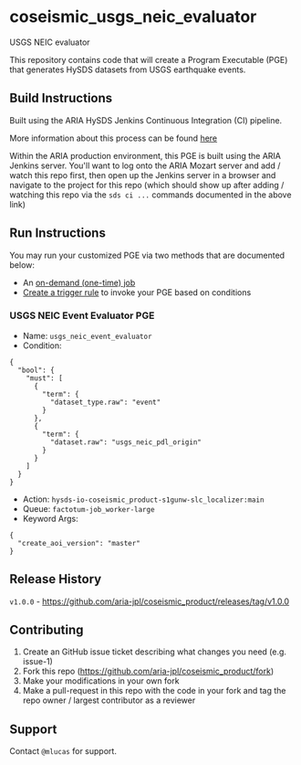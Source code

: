 # coseismic_usgs_neic_evaluator
USGS NEIC evaluator

This repository contains code that will create a Program Executable (PGE) that generates HySDS datasets from USGS earthquake events.

## Build Instructions

Built using the ARIA HySDS Jenkins Continuous Integration (CI) pipeline.

More information about this process can be found [here](https://hysds-core.atlassian.net/wiki/spaces/HYS/pages/455114757/Deploy+PGE+s+onto+Cluster)

Within the ARIA production environment, this PGE is built using the ARIA Jenkins server. You'll want to log onto the ARIA Mozart server and add / watch this repo first, then open up the Jenkins server in a browser and navigate to the project for this repo (which should show up after adding / watching this repo via the `sds ci ...` commands documented in the above link)

## Run Instructions

You may run your customized PGE via two methods that are documented below:
- An [on-demand (one-time) job](https://hysds-core.atlassian.net/wiki/spaces/HYS/pages/378601499/Submit+an+On-Demand+Job+in+Facet+Search)
- [Create a trigger rule](https://hysds-core.atlassian.net/wiki/spaces/HYS/pages/442728660/Create+Edit+Delete+Trigger+Rules) to invoke your PGE based on conditions

### USGS NEIC Event Evaluator PGE

- Name: `usgs_neic_event_evaluator`
- Condition:
```
{
  "bool": {
    "must": [
      {
        "term": {
          "dataset_type.raw": "event"
        }
      },
      {
        "term": {
          "dataset.raw": "usgs_neic_pdl_origin"
        }
      }
    ]
  }
}
```
- Action: `hysds-io-coseismic_product-s1gunw-slc_localizer:main`
- Queue: `factotum-job_worker-large`
- Keyword Args:
```
{
  "create_aoi_version": "master"
}
```

## Release History

`v1.0.0` - https://github.com/aria-jpl/coseismic_product/releases/tag/v1.0.0 

## Contributing

1. Create an GitHub issue ticket describing what changes you need (e.g. issue-1)
2. Fork this repo (<https://github.com/aria-jpl/coseismic_product/fork>)
3. Make your modifications in your own fork
4. Make a pull-request in this repo with the code in your fork and tag the repo owner / largest contributor as a reviewer

## Support

Contact `@mlucas` for support.

